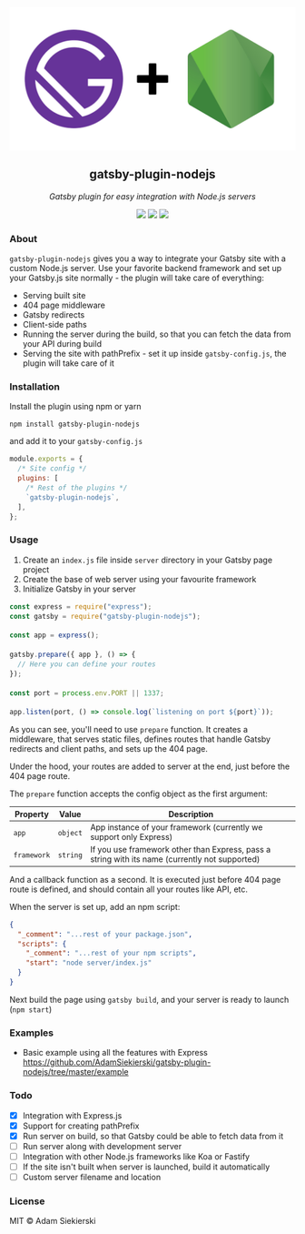 <p align="center">
  <img align="center" src="https://raw.githubusercontent.com/AdamSiekierski/gatsby-plugin-nodejs/master/logo.png">
</p>
<p align="center">
  <h2 align="center">gatsby-plugin-nodejs</h2>
</p>
<p align="center"><i>Gatsby plugin for easy integration with Node.js servers</i></p>
<p align="center">
  <img src="https://img.shields.io/github/license/adamsiekierski/gatsby-plugin-nodejs?style=flat-square">
  <img src="https://img.shields.io/david/adamsiekierski/gatsby-plugin-nodejs?style=flat-square">
  <img src="https://img.shields.io/github/package-json/v/adamsiekierski/gatsby-plugin-nodejs?style=flat-square">
</p>

### About

`gatsby-plugin-nodejs` gives you a way to integrate your Gatsby site with a custom Node.js server. Use your favorite backend framework and set up your Gatsby.js site normally - the plugin will take care of everything:

- Serving built site
- 404 page middleware
- Gatsby redirects
- Client-side paths
- Running the server during the build, so that you can fetch the data from your API during build
- Serving the site with pathPrefix - set it up inside `gatsby-config.js`, the plugin will take care of it

### Installation

Install the plugin using npm or yarn

```
npm install gatsby-plugin-nodejs
```

and add it to your `gatsby-config.js`

```js
module.exports = {
  /* Site config */
  plugins: [
    /* Rest of the plugins */
    `gatsby-plugin-nodejs`,
  ],
};
```

### Usage

1. Create an `index.js` file inside `server` directory in your Gatsby page project
2. Create the base of web server using your favourite framework
3. Initialize Gatsby in your server

```js
const express = require("express");
const gatsby = require("gatsby-plugin-nodejs");

const app = express();

gatsby.prepare({ app }, () => {
  // Here you can define your routes
});

const port = process.env.PORT || 1337;

app.listen(port, () => console.log(`listening on port ${port}`));
```

As you can see, you'll need to use `prepare` function. It creates a middleware, that serves static files, defines routes that handle Gatsby redirects and client paths, and sets up the 404 page.

Under the hood, your routes are added to server at the end, just before the 404 page route.

The `prepare` function accepts the config object as the first argument:

| Property    | Value    | Description                                                                                    |
| ----------- | -------- | ---------------------------------------------------------------------------------------------- |
| `app`       | `object` | App instance of your framework (currently we support only Express)                             |
| `framework` | `string` | If you use framework other than Express, pass a string with its name (currently not supported) |

And a callback function as a second. It is executed just before 404 page route is defined, and should contain all your routes like API, etc.

When the server is set up, add an npm script:

```json
{
  "_comment": "...rest of your package.json",
  "scripts": {
    "_comment": "...rest of your npm scripts",
    "start": "node server/index.js"
  }
}
```

Next build the page using `gatsby build`, and your server is ready to launch (`npm start`)

### Examples

- Basic example using all the features with Express https://github.com/AdamSiekierski/gatsby-plugin-nodejs/tree/master/example

### Todo

- [x] Integration with Express.js
- [x] Support for creating pathPrefix
- [x] Run server on build, so that Gatsby could be able to fetch data from it
- [ ] Run server along with development server
- [ ] Integration with other Node.js frameworks like Koa or Fastify
- [ ] If the site isn't built when server is launched, build it automatically
- [ ] Custom server filename and location

### License

MIT &copy; Adam Siekierski
